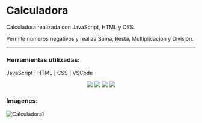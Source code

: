 # Calculadora

Calculadora realizada con JavaScript, HTML y CSS.

Permite números negativos y realiza Suma, Resta, Multiplicación y División.

---
### Herramientas utilizadas:
JavaScript | HTML | CSS | VSCode 

<div align="center">
<img src="https://img.shields.io/badge/JavaScript-323330?style=for-the-badge&logo=javascript&logoColor=F7DF1E" />

<img src="https://img.shields.io/badge/HTML5-E34F26?style=for-the-badge&logo=html5&logoColor=white" />

<img src="https://img.shields.io/badge/CSS3-1572B6?style=for-the-badge&logo=css3&logoColor=white" />

<img src="https://img.shields.io/badge/VSCode-0078D4?style=for-the-badge&logo=visual%20studio%20code&logoColor=white" />
</div

---
### Imagenes:

![Calculadora1](https://github.com/martinLisi82ORT/Calculadora/assets/111402719/b2b3f276-039e-4e2e-a51c-79c620a57a22)



